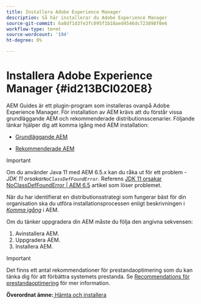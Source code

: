 ```yaml
---
title: Installera Adobe Experience Manager
description: Så här installerar du Adobe Experience Manager
source-git-commit: 6a8df1d3fe3fc095f1b18aed4546dc723898f0e6
workflow-type: tm+mt
source-wordcount: '194'
ht-degree: 0%

---
```



# Installera Adobe Experience Manager {#id213BCI020E8}

AEM Guides är ett plugin-program som installeras ovanpå Adobe Experience Manager. För installation av AEM krävs att du förstår vissa grundläggande AEM och rekommenderade distributionsscenarier. Följande länkar hjälper dig att komma igång med AEM installation:

- [Grundläggande AEM](https://helpx.adobe.com/experience-manager/6-5/sites/deploying/using/deploy.html#BasicConcepts)

- [Rekommenderade AEM](https://helpx.adobe.com/experience-manager/6-5/sites/deploying/using/recommended-deploys.html)


>[!IMPORTANT]
>
> Om du använder Java 11 med AEM 6.5.x kan du råka ut för ett problem - *JDK 11 orsakar`NoClassDefFoundError`*. Referens [JDK 11 orsakar NoClassDefFoundError \| AEM 6.5](https://helpx.adobe.com/experience-manager/kb/jdk-11-causes-noclassdeffounderror---aem-6-5.html) artikel som löser problemet.

När du har identifierat en distributionsstrategi som fungerar bäst för din organisation ska du utföra installationsprocessen enligt beskrivningen i *[Komma igång](https://helpx.adobe.com/experience-manager/6-5/sites/deploying/using/deploy.html#GettingStarted)* i AEM.

Om du tänker uppgradera din AEM måste du följa den angivna sekvensen:

1. Avinstallera AEM.
1. Uppgradera AEM.
1. Installera AEM.

>[!IMPORTANT]
>
> Det finns ett antal rekommendationer för prestandaoptimering som du kan tänka dig för att förbättra systemets prestanda. Se [Recommendations för prestandaoptimering](download-install-recommend-perf-optimiz.md#) för mer information.

**Överordnat ämne:**[ Hämta och installera](download-install.md)

